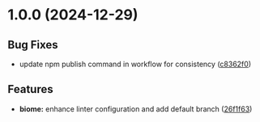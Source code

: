 # 1.0.0 (2024-12-29)


## Bug Fixes

* update npm publish command in workflow for consistency ([c8362f0](https://github.com/PolGubau/configs/commit/c8362f03853219e73156231498e7a09de4a35cc0))


## Features

* **biome:** enhance linter configuration and add default branch ([26f1f63](https://github.com/PolGubau/configs/commit/26f1f63f73a05ecfd42c995802307a96f433a113))
